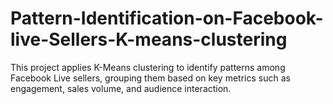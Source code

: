 # Pattern-Identification-on-Facebook-live-Sellers-K-means-clustering
This project applies K-Means clustering to identify patterns among Facebook Live sellers, grouping them based on key metrics such as engagement, sales volume, and audience interaction.
